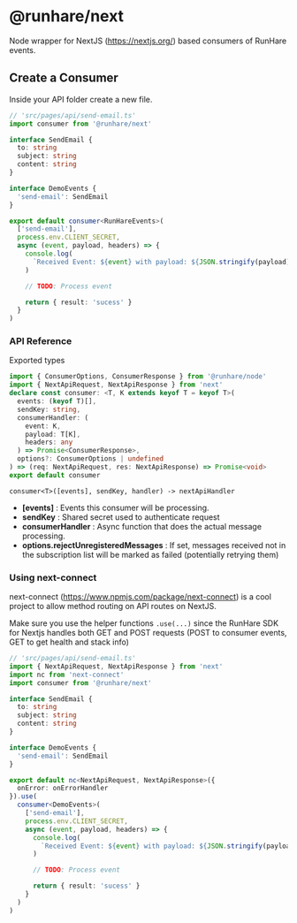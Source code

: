 # @runhare/next

Node wrapper for NextJS (https://nextjs.org/) based consumers of RunHare events.

## Create a Consumer

Inside your API folder create a new file.

```typescript
// 'src/pages/api/send-email.ts'
import consumer from '@runhare/next'

interface SendEmail {
  to: string
  subject: string
  content: string
}

interface DemoEvents {
  'send-email': SendEmail
}

export default consumer<RunHareEvents>(
  ['send-email'],
  process.env.CLIENT_SECRET,
  async (event, payload, headers) => {
    console.log(
      `Received Event: ${event} with payload: ${JSON.stringify(payload)}`
    )

    // TODO: Process event

    return { result: 'sucess' }
  }
)
```

### API Reference

Exported types

```typescript
import { ConsumerOptions, ConsumerResponse } from '@runhare/node'
import { NextApiRequest, NextApiResponse } from 'next'
declare const consumer: <T, K extends keyof T = keyof T>(
  events: (keyof T)[],
  sendKey: string,
  consumerHandler: (
    event: K,
    payload: T[K],
    headers: any
  ) => Promise<ConsumerResponse>,
  options?: ConsumerOptions | undefined
) => (req: NextApiRequest, res: NextApiResponse) => Promise<void>
export default consumer
```

`consumer<T>([events], sendKey, handler) -> nextApiHandler`

- **\[events\]** : Events this consumer will be processing.
- **sendKey** : Shared secret used to authenticate request
- **consumerHandler** : Async function that does the actual message processing.
- **options.rejectUnregisteredMessages** : If set, messages received not in the subscription list will be marked as failed (potentially retrying them)

### Using next-connect

next-connect (https://www.npmjs.com/package/next-connect) is a cool project to allow method routing on API routes on NextJS.

Make sure you use the helper functions `.use(...)` since the RunHare SDK for Nextjs handles both GET and POST requests (POST to consumer events, GET to get health and stack info)

```typescript
// 'src/pages/api/send-email.ts'
import { NextApiRequest, NextApiResponse } from 'next'
import nc from 'next-connect'
import consumer from '@runhare/next'

interface SendEmail {
  to: string
  subject: string
  content: string
}

interface DemoEvents {
  'send-email': SendEmail
}

export default nc<NextApiRequest, NextApiResponse>({
  onError: onErrorHandler
}).use(
  consumer<DemoEvents>(
    ['send-email'],
    process.env.CLIENT_SECRET,
    async (event, payload, headers) => {
      console.log(
        `Received Event: ${event} with payload: ${JSON.stringify(payload)}`
      )

      // TODO: Process event

      return { result: 'sucess' }
    }
  )
)
```
